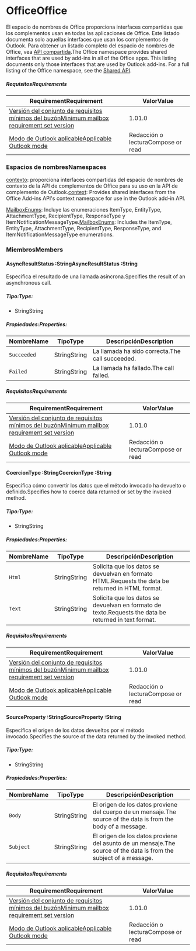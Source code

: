 

# <a name="office"></a><span data-ttu-id="6eb08-101">Office</span><span class="sxs-lookup"><span data-stu-id="6eb08-101">Office</span></span>

<span data-ttu-id="6eb08-p101">El espacio de nombres de Office proporciona interfaces compartidas que los complementos usan en todas las aplicaciones de Office. Este listado documenta solo aquellas interfaces que usan los complementos de Outlook. Para obtener un listado completo del espacio de nombres de Office, vea [API compartida](/javascript/api/office).</span><span class="sxs-lookup"><span data-stu-id="6eb08-p101">The Office namespace provides shared interfaces that are used by add-ins in all of the Office apps. This listing documents only those interfaces that are used by Outlook add-ins. For a full listing of the Office namespace, see the [Shared API](/javascript/api/office).</span></span>

##### <a name="requirements"></a><span data-ttu-id="6eb08-104">Requisitos</span><span class="sxs-lookup"><span data-stu-id="6eb08-104">Requirements</span></span>

|<span data-ttu-id="6eb08-105">Requirement</span><span class="sxs-lookup"><span data-stu-id="6eb08-105">Requirement</span></span>| <span data-ttu-id="6eb08-106">Valor</span><span class="sxs-lookup"><span data-stu-id="6eb08-106">Value</span></span>|
|---|---|
|[<span data-ttu-id="6eb08-107">Versión del conjunto de requisitos mínimos del buzón</span><span class="sxs-lookup"><span data-stu-id="6eb08-107">Minimum mailbox requirement set version</span></span>](/javascript/office/requirement-sets/outlook-api-requirement-sets)| <span data-ttu-id="6eb08-108">1.0</span><span class="sxs-lookup"><span data-stu-id="6eb08-108">1.0</span></span>|
|[<span data-ttu-id="6eb08-109">Modo de Outlook aplicable</span><span class="sxs-lookup"><span data-stu-id="6eb08-109">Applicable Outlook mode</span></span>](https://docs.microsoft.com/outlook/add-ins/#extension-points)| <span data-ttu-id="6eb08-110">Redacción o lectura</span><span class="sxs-lookup"><span data-stu-id="6eb08-110">Compose or read</span></span>|

### <a name="namespaces"></a><span data-ttu-id="6eb08-111">Espacios de nombres</span><span class="sxs-lookup"><span data-stu-id="6eb08-111">Namespaces</span></span>

<span data-ttu-id="6eb08-112">[contexto](Office.context.md): proporciona interfaces compartidas del espacio de nombres de contexto de la API de complementos de Office para su uso en la API de complemento de Outlook.</span><span class="sxs-lookup"><span data-stu-id="6eb08-112">[context](Office.context.md): Provides shared interfaces from the Office Add-ins API's context namespace for use in the Outlook add-in API.</span></span>

<span data-ttu-id="6eb08-113">[MailboxEnums](/javascript/api/outlook/office.mailboxenums.attachmenttype): Incluye las enumeraciones ItemType, EntityType, AttachmentType, RecipientType, ResponseType y ItemNotificationMessageType.</span><span class="sxs-lookup"><span data-stu-id="6eb08-113">[MailboxEnums](/javascript/api/outlook/office.mailboxenums.attachmenttype): Includes the ItemType, EntityType, AttachmentType, RecipientType, ResponseType, and ItemNotificationMessageType enumerations.</span></span>

### <a name="members"></a><span data-ttu-id="6eb08-114">Miembros</span><span class="sxs-lookup"><span data-stu-id="6eb08-114">Members</span></span>

####  <a name="asyncresultstatus-string"></a><span data-ttu-id="6eb08-115">AsyncResultStatus :String</span><span class="sxs-lookup"><span data-stu-id="6eb08-115">AsyncResultStatus :String</span></span>

<span data-ttu-id="6eb08-116">Especifica el resultado de una llamada asíncrona.</span><span class="sxs-lookup"><span data-stu-id="6eb08-116">Specifies the result of an asynchronous call.</span></span>

##### <a name="type"></a><span data-ttu-id="6eb08-117">Tipo:</span><span class="sxs-lookup"><span data-stu-id="6eb08-117">Type:</span></span>

*   <span data-ttu-id="6eb08-118">String</span><span class="sxs-lookup"><span data-stu-id="6eb08-118">String</span></span>

##### <a name="properties"></a><span data-ttu-id="6eb08-119">Propiedades:</span><span class="sxs-lookup"><span data-stu-id="6eb08-119">Properties:</span></span>

|<span data-ttu-id="6eb08-120">Nombre</span><span class="sxs-lookup"><span data-stu-id="6eb08-120">Name</span></span>| <span data-ttu-id="6eb08-121">Tipo</span><span class="sxs-lookup"><span data-stu-id="6eb08-121">Type</span></span>| <span data-ttu-id="6eb08-122">Descripción</span><span class="sxs-lookup"><span data-stu-id="6eb08-122">Description</span></span>|
|---|---|---|
|`Succeeded`| <span data-ttu-id="6eb08-123">String</span><span class="sxs-lookup"><span data-stu-id="6eb08-123">String</span></span>|<span data-ttu-id="6eb08-124">La llamada ha sido correcta.</span><span class="sxs-lookup"><span data-stu-id="6eb08-124">The call succeeded.</span></span>|
|`Failed`| <span data-ttu-id="6eb08-125">String</span><span class="sxs-lookup"><span data-stu-id="6eb08-125">String</span></span>|<span data-ttu-id="6eb08-126">La llamada ha fallado.</span><span class="sxs-lookup"><span data-stu-id="6eb08-126">The call failed.</span></span>|

##### <a name="requirements"></a><span data-ttu-id="6eb08-127">Requisitos</span><span class="sxs-lookup"><span data-stu-id="6eb08-127">Requirements</span></span>

|<span data-ttu-id="6eb08-128">Requirement</span><span class="sxs-lookup"><span data-stu-id="6eb08-128">Requirement</span></span>| <span data-ttu-id="6eb08-129">Valor</span><span class="sxs-lookup"><span data-stu-id="6eb08-129">Value</span></span>|
|---|---|
|[<span data-ttu-id="6eb08-130">Versión del conjunto de requisitos mínimos del buzón</span><span class="sxs-lookup"><span data-stu-id="6eb08-130">Minimum mailbox requirement set version</span></span>](/javascript/office/requirement-sets/outlook-api-requirement-sets)| <span data-ttu-id="6eb08-131">1.0</span><span class="sxs-lookup"><span data-stu-id="6eb08-131">1.0</span></span>|
|[<span data-ttu-id="6eb08-132">Modo de Outlook aplicable</span><span class="sxs-lookup"><span data-stu-id="6eb08-132">Applicable Outlook mode</span></span>](https://docs.microsoft.com/outlook/add-ins/#extension-points)| <span data-ttu-id="6eb08-133">Redacción o lectura</span><span class="sxs-lookup"><span data-stu-id="6eb08-133">Compose or read</span></span>|
####  <a name="coerciontype-string"></a><span data-ttu-id="6eb08-134">CoercionType :String</span><span class="sxs-lookup"><span data-stu-id="6eb08-134">CoercionType :String</span></span>

<span data-ttu-id="6eb08-135">Especifica cómo convertir los datos que el método invocado ha devuelto o definido.</span><span class="sxs-lookup"><span data-stu-id="6eb08-135">Specifies how to coerce data returned or set by the invoked method.</span></span>

##### <a name="type"></a><span data-ttu-id="6eb08-136">Tipo:</span><span class="sxs-lookup"><span data-stu-id="6eb08-136">Type:</span></span>

*   <span data-ttu-id="6eb08-137">String</span><span class="sxs-lookup"><span data-stu-id="6eb08-137">String</span></span>

##### <a name="properties"></a><span data-ttu-id="6eb08-138">Propiedades:</span><span class="sxs-lookup"><span data-stu-id="6eb08-138">Properties:</span></span>

|<span data-ttu-id="6eb08-139">Nombre</span><span class="sxs-lookup"><span data-stu-id="6eb08-139">Name</span></span>| <span data-ttu-id="6eb08-140">Tipo</span><span class="sxs-lookup"><span data-stu-id="6eb08-140">Type</span></span>| <span data-ttu-id="6eb08-141">Descripción</span><span class="sxs-lookup"><span data-stu-id="6eb08-141">Description</span></span>|
|---|---|---|
|`Html`| <span data-ttu-id="6eb08-142">String</span><span class="sxs-lookup"><span data-stu-id="6eb08-142">String</span></span>|<span data-ttu-id="6eb08-143">Solicita que los datos se devuelvan en formato HTML.</span><span class="sxs-lookup"><span data-stu-id="6eb08-143">Requests the data be returned in HTML format.</span></span>|
|`Text`| <span data-ttu-id="6eb08-144">String</span><span class="sxs-lookup"><span data-stu-id="6eb08-144">String</span></span>|<span data-ttu-id="6eb08-145">Solicita que los datos se devuelvan en formato de texto.</span><span class="sxs-lookup"><span data-stu-id="6eb08-145">Requests the data be returned in text format.</span></span>|

##### <a name="requirements"></a><span data-ttu-id="6eb08-146">Requisitos</span><span class="sxs-lookup"><span data-stu-id="6eb08-146">Requirements</span></span>

|<span data-ttu-id="6eb08-147">Requirement</span><span class="sxs-lookup"><span data-stu-id="6eb08-147">Requirement</span></span>| <span data-ttu-id="6eb08-148">Valor</span><span class="sxs-lookup"><span data-stu-id="6eb08-148">Value</span></span>|
|---|---|
|[<span data-ttu-id="6eb08-149">Versión del conjunto de requisitos mínimos del buzón</span><span class="sxs-lookup"><span data-stu-id="6eb08-149">Minimum mailbox requirement set version</span></span>](/javascript/office/requirement-sets/outlook-api-requirement-sets)| <span data-ttu-id="6eb08-150">1.0</span><span class="sxs-lookup"><span data-stu-id="6eb08-150">1.0</span></span>|
|[<span data-ttu-id="6eb08-151">Modo de Outlook aplicable</span><span class="sxs-lookup"><span data-stu-id="6eb08-151">Applicable Outlook mode</span></span>](https://docs.microsoft.com/outlook/add-ins/#extension-points)| <span data-ttu-id="6eb08-152">Redacción o lectura</span><span class="sxs-lookup"><span data-stu-id="6eb08-152">Compose or read</span></span>|
####  <a name="sourceproperty-string"></a><span data-ttu-id="6eb08-153">SourceProperty :String</span><span class="sxs-lookup"><span data-stu-id="6eb08-153">SourceProperty :String</span></span>

<span data-ttu-id="6eb08-154">Especifica el origen de los datos devueltos por el método invocado.</span><span class="sxs-lookup"><span data-stu-id="6eb08-154">Specifies the source of the data returned by the invoked method.</span></span>

##### <a name="type"></a><span data-ttu-id="6eb08-155">Tipo:</span><span class="sxs-lookup"><span data-stu-id="6eb08-155">Type:</span></span>

*   <span data-ttu-id="6eb08-156">String</span><span class="sxs-lookup"><span data-stu-id="6eb08-156">String</span></span>

##### <a name="properties"></a><span data-ttu-id="6eb08-157">Propiedades:</span><span class="sxs-lookup"><span data-stu-id="6eb08-157">Properties:</span></span>

|<span data-ttu-id="6eb08-158">Nombre</span><span class="sxs-lookup"><span data-stu-id="6eb08-158">Name</span></span>| <span data-ttu-id="6eb08-159">Tipo</span><span class="sxs-lookup"><span data-stu-id="6eb08-159">Type</span></span>| <span data-ttu-id="6eb08-160">Descripción</span><span class="sxs-lookup"><span data-stu-id="6eb08-160">Description</span></span>|
|---|---|---|
|`Body`| <span data-ttu-id="6eb08-161">String</span><span class="sxs-lookup"><span data-stu-id="6eb08-161">String</span></span>|<span data-ttu-id="6eb08-162">El origen de los datos proviene del cuerpo de un mensaje.</span><span class="sxs-lookup"><span data-stu-id="6eb08-162">The source of the data is from the body of a message.</span></span>|
|`Subject`| <span data-ttu-id="6eb08-163">String</span><span class="sxs-lookup"><span data-stu-id="6eb08-163">String</span></span>|<span data-ttu-id="6eb08-164">El origen de los datos proviene del asunto de un mensaje.</span><span class="sxs-lookup"><span data-stu-id="6eb08-164">The source of the data is from the subject of a message.</span></span>|

##### <a name="requirements"></a><span data-ttu-id="6eb08-165">Requisitos</span><span class="sxs-lookup"><span data-stu-id="6eb08-165">Requirements</span></span>

|<span data-ttu-id="6eb08-166">Requirement</span><span class="sxs-lookup"><span data-stu-id="6eb08-166">Requirement</span></span>| <span data-ttu-id="6eb08-167">Valor</span><span class="sxs-lookup"><span data-stu-id="6eb08-167">Value</span></span>|
|---|---|
|[<span data-ttu-id="6eb08-168">Versión del conjunto de requisitos mínimos del buzón</span><span class="sxs-lookup"><span data-stu-id="6eb08-168">Minimum mailbox requirement set version</span></span>](/javascript/office/requirement-sets/outlook-api-requirement-sets)| <span data-ttu-id="6eb08-169">1.0</span><span class="sxs-lookup"><span data-stu-id="6eb08-169">1.0</span></span>|
|[<span data-ttu-id="6eb08-170">Modo de Outlook aplicable</span><span class="sxs-lookup"><span data-stu-id="6eb08-170">Applicable Outlook mode</span></span>](https://docs.microsoft.com/outlook/add-ins/#extension-points)| <span data-ttu-id="6eb08-171">Redacción o lectura</span><span class="sxs-lookup"><span data-stu-id="6eb08-171">Compose or read</span></span>|